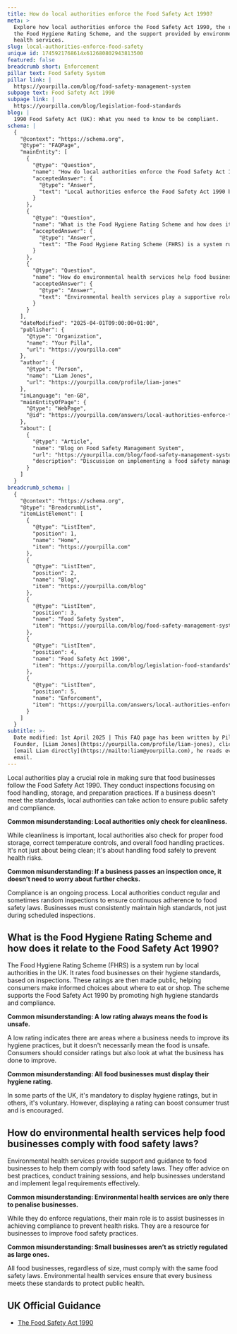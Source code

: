 ```yaml
---
title: How do local authorities enforce the Food Safety Act 1990?
meta: >
  Explore how local authorities enforce the Food Safety Act 1990, the role of
  the Food Hygiene Rating Scheme, and the support provided by environmental
  health services.
slug: local-authorities-enforce-food-safety
unique id: 1745921768614x612680802943813500
featured: false
breadcrumb short: Enforcement
pillar text: Food Safety System
pillar link: |
  https://yourpilla.com/blog/food-safety-management-system
subpage text: Food Safety Act 1990
subpage link: |
  https://yourpilla.com/blog/legislation-food-standards
blog: |
  1990 Food Safety Act (UK): What you need to know to be compliant.
schema: |
  {
    "@context": "https://schema.org",
    "@type": "FAQPage",
    "mainEntity": [
      {
        "@type": "Question",
        "name": "How do local authorities enforce the Food Safety Act 1990?",
        "acceptedAnswer": {
          "@type": "Answer",
          "text": "Local authorities enforce the Food Safety Act 1990 by conducting inspections focused on various aspects of food handling, storage, and preparation. If a business fails to meet the required standards, local authorities can take necessary action to ensure public safety and compliance. They monitor businesses not only for cleanliness but also for proper food storage, correct temperature controls, and overall food safety practices, ensuring ongoing compliance through regular and sometimes unannounced inspections."
        }
      },
      {
        "@type": "Question",
        "name": "What is the Food Hygiene Rating Scheme and how does it relate to the Food Safety Act 1990?",
        "acceptedAnswer": {
          "@type": "Answer",
          "text": "The Food Hygiene Rating Scheme (FHRS) is a system run by UK local authorities to rate food businesses based on hygiene standards observed during inspections. These ratings are public, aiding consumer decision-making. The FHRS supports the Food Safety Act 1990 by promoting high standards of hygiene and compliance among food businesses. While it is mandatory in some parts of the UK to display these ratings, in others it is voluntary, but doing so can enhance consumer trust."
        }
      },
      {
        "@type": "Question",
        "name": "How do environmental health services help food businesses comply with food safety laws?",
        "acceptedAnswer": {
          "@type": "Answer",
          "text": "Environmental health services play a supportive role by offering guidance and training to food businesses to enhance compliance with food safety laws. They provide consultations on best practices, help with the implementation of legal requirements, and ensure businesses, regardless of their size, adhere to food safety standards. By aiding businesses in improving food safety, they work to minimise health risks rather than merely penalising non-compliance."
        }
      }
    ],
    "dateModified": "2025-04-01T09:00:00+01:00",
    "publisher": {
      "@type": "Organization",
      "name": "Your Pilla",
      "url": "https://yourpilla.com"
    },
    "author": {
      "@type": "Person",
      "name": "Liam Jones",
      "url": "https://yourpilla.com/profile/liam-jones"
    },
    "inLanguage": "en-GB",
    "mainEntityOfPage": {
      "@type": "WebPage",
      "@id": "https://yourpilla.com/answers/local-authorities-enforce-food-safety"
    },
    "about": [
      {
        "@type": "Article",
        "name": "Blog on Food Safety Management System",
        "url": "https://yourpilla.com/blog/food-safety-management-system",
        "description": "Discussion on implementing a food safety management system based on HACCP principles to meet the requirements of the Food Safety Act."
      }
    ]
  }
breadcrumb_schema: |
  {
    "@context": "https://schema.org",
    "@type": "BreadcrumbList",
    "itemListElement": [
      {
        "@type": "ListItem",
        "position": 1,
        "name": "Home",
        "item": "https://yourpilla.com"
      },
      {
        "@type": "ListItem",
        "position": 2,
        "name": "Blog",
        "item": "https://yourpilla.com/blog"
      },
      {
        "@type": "ListItem",
        "position": 3,
        "name": "Food Safety System",
        "item": "https://yourpilla.com/blog/food-safety-management-system"
      },
      {
        "@type": "ListItem",
        "position": 4,
        "name": "Food Safety Act 1990",
        "item": "https://yourpilla.com/blog/legislation-food-standards"
      },
      {
        "@type": "ListItem",
        "position": 5,
        "name": "Enforcement",
        "item": "https://yourpilla.com/answers/local-authorities-enforce-food-safety"
      }
    ]
  }
subtitle: >-
  Date modified: 1st April 2025 | This FAQ page has been written by Pilla
  Founder, [Liam Jones](https://yourpilla.com/profile/liam-jones), click to
  [email Liam directly](https://mailto:liam@yourpilla.com), he reads every
  email.
---
```

Local authorities play a crucial role in making sure that food businesses follow the Food Safety Act 1990. They conduct inspections focusing on food handling, storage, and preparation practices. If a business doesn't meet the standards, local authorities can take action to ensure public safety and compliance.

**Common misunderstanding: Local authorities only check for cleanliness.**

While cleanliness is important, local authorities also check for proper food storage, correct temperature controls, and overall food handling practices. It's not just about being clean; it's about handling food safely to prevent health risks.

**Common misunderstanding: If a business passes an inspection once, it doesn’t need to worry about further checks.**

Compliance is an ongoing process. Local authorities conduct regular and sometimes random inspections to ensure continuous adherence to food safety laws. Businesses must consistently maintain high standards, not just during scheduled inspections.

## What is the Food Hygiene Rating Scheme and how does it relate to the Food Safety Act 1990?

The Food Hygiene Rating Scheme (FHRS) is a system run by local authorities in the UK. It rates food businesses on their hygiene standards, based on inspections. These ratings are then made public, helping consumers make informed choices about where to eat or shop. The scheme supports the Food Safety Act 1990 by promoting high hygiene standards and compliance.

**Common misunderstanding: A low rating always means the food is unsafe.**

A low rating indicates there are areas where a business needs to improve its hygiene practices, but it doesn't necessarily mean the food is unsafe. Consumers should consider ratings but also look at what the business has done to improve.

**Common misunderstanding: All food businesses must display their hygiene rating.**

In some parts of the UK, it's mandatory to display hygiene ratings, but in others, it's voluntary. However, displaying a rating can boost consumer trust and is encouraged.

## How do environmental health services help food businesses comply with food safety laws?

Environmental health services provide support and guidance to food businesses to help them comply with food safety laws. They offer advice on best practices, conduct training sessions, and help businesses understand and implement legal requirements effectively.

**Common misunderstanding: Environmental health services are only there to penalise businesses.**

While they do enforce regulations, their main role is to assist businesses in achieving compliance to prevent health risks. They are a resource for businesses to improve food safety practices.

**Common misunderstanding: Small businesses aren’t as strictly regulated as large ones.**

All food businesses, regardless of size, must comply with the same food safety laws. Environmental health services ensure that every business meets these standards to protect public health.

## UK Official Guidance

-   [The Food Safety Act 1990](https://www.legislation.gov.uk/ukpga/1990/16/contents)
